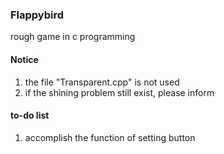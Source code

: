 ### Flappybird
rough game in c programming

#### Notice 
1. the file "Transparent.cpp" is not used 
2. if the shining problem still exist, please inform

#### to-do list
1. accomplish the function of setting button
